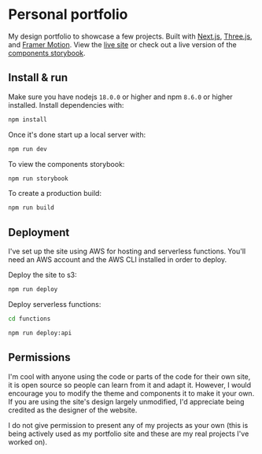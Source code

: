 # Personal portfolio

My design portfolio to showcase a few projects. Built with [Next.js](https://nextjs.org/), [Three.js](https://threejs.org/), and [Framer Motion](https://www.framer.com/motion/). View the [live site](https://hamishw.com) or check out a live version of the [components storybook](https://storybook.hamishw.com).

## Install & run

Make sure you have nodejs `18.0.0` or higher and npm `8.6.0` or higher installed. Install dependencies with:

```bash
npm install
```

Once it's done start up a local server with:

```bash
npm run dev
```

To view the components storybook:

```bash
npm run storybook
```

To create a production build:

```bash
npm run build
```

## Deployment

I've set up the site using AWS for hosting and serverless functions. You'll need an AWS account and the AWS CLI installed in order to deploy.

Deploy the site to s3:

```bash
npm run deploy
```

Deploy serverless functions:

```bash
cd functions
```

```bash
npm run deploy:api
```

## Permissions

I'm cool with anyone using the code or parts of the code for their own site, it is open source so people can learn from it and adapt it. However, I would encourage you to modify the theme and components it to make it your own. If you are using the site's design largely unmodified, I'd appreciate being credited as the designer of the website.

I do not give permission to present any of my projects as your own (this is being actively used as my portfolio site and these are my real projects I've worked on).

